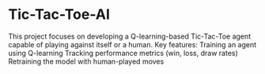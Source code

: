 # Tic-Tac-Toe-AI
This project focuses on developing a Q-learning-based Tic-Tac-Toe agent capable of playing against itself or a human. Key features:  Training an agent using Q-learning Tracking performance metrics (win, loss, draw rates) Retraining the model with human-played moves

